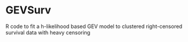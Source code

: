 # GEVSurv
R code to fit a h-likelihood based GEV model to clustered right-censored survival data with heavy censoring
